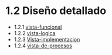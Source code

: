  # 1.2 Diseño detallado

- 1.2.1 [vista-funcional](https://github.com/F3liP3L/Software2-QuickJob-Documentacion/tree/main/desing-dettails/vista-funcional)
- 1.2.2 [vista-logica](https://github.com/F3liP3L/Software2-QuickJob-Documentacion/tree/main/desing-dettails/vista-logica) 
- 1.2.3 [Vista-implementacion](https://github.com/F3liP3L/Software2-QuickJob-Documentacion/tree/main/desing-dettails/vista-implementacion)
- 1.2.4 [vista-de-procesos](https://github.com/F3liP3L/Software2-QuickJob-Documentacion/tree/main/desing-dettails/vista-de-procesos)





    
